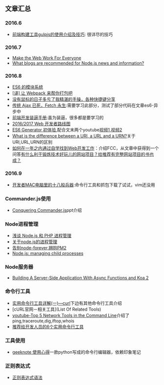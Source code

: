 ## 文章汇总

### 2016.6

* [前端构建工具gulpjs的使用介绍及技巧](http://www.cnblogs.com/2050/p/4198792.html): 很详尽的技巧

### 2016.7

* [Make the Web Work For Everyone](https://hacks.mozilla.org/2016/07/make-the-web-work-for-everyone/)
* [What blogs are recommended for Node.js news and information?](https://www.quora.com/What-blogs-are-recommended-for-Node-js-news-and-information)

### 2016.8

* [ES6 的模块系统](https://segmentfault.com/a/1190000003410285)
* [[译\] 让 Webpack 来帮你打包吧](http://blog.zhangjd.me/2016/06/19/webpack-your-bags/)
* [没有鼠标的日子多亏了我精湛的手操，各种快捷键分享](http://www.cnblogs.com/Wayou/p/shortcuts.html)
* [传统 Ajax 已死，Fetch 永生](https://segmentfault.com/a/1190000003810652):需要学习此部分，测试了部分代码在文章es6-异步中
* [前端开发装逼手册](http://www.css88.com/archives/6190#more-6190):虽为装逼，很多都是要学习的
* [2016/2017 Web 开发者路线图](https://zhuanlan.zhihu.com/p/22080792)
* [ES6 Generator 初体验](http://mp.weixin.qq.com/s?__biz=MzI5NTE0MzEwMg==&mid=2247483680&idx=1&sn=d4b6bd0b7bce1435030d44bb239409af&scene=23&srcid=0523kjGz2W8P5SEBx7FbfAPi#rd),配合文末两个youtube[视频1](https://youtu.be/obaSQBBWZLk?list=UUVTlvUkGslCV_h-nSAId8Sw),[视频2](https://www.youtube.com/watch?v=QO07THdLWQo)
* [What is the difference between a URI, a URL and a URN?](http://stackoverflow.com/questions/176264/what-is-the-difference-between-a-uri-a-url-and-a-urn)关于URI,URL,URN的区别
* [如何在一年之内通过自学找到Web开发工作](https://zhuanlan.zhihu.com/p/22213177)：介绍FCC，从文章中获得到一个问答[有什么利于锻炼技术好玩儿的网站项目？给推荐有完整网站项目的书也成？](https://www.zhihu.com/question/49725611)




### 2016.9

* [开发者MAC电脑里的十八般兵器](http://www.figotan.org/2016/07/12/dev-macpro-arms/?hmsr=toutiao.io&utm_medium=toutiao.io&utm_source=toutiao.io):命令行工具和抓包下载了试试，vim还没用

### Commander.js使用

* [Conquering Commander.js](http://slides.com/timsanteford/conquering-commander-js#/)ppt介绍


### Node进程管理

* [浅谈 Node.js 和 PHP 进程管理](http://taobaofed.org/blog/2015/11/24/nodejs-php-process-manager/)
* [关于node.js的进程管理](http://www.alloyteam.com/2014/11/guan-yu-node-js-di-jin-cheng-guan-li/)
* [告别node-forever,拥抱PM2](https://se77en.cc/2013/06/27/goodbye-node-forever-hello-pm2-translation/)
* [Node.js: managing child processes](http://krasimirtsonev.com/blog/article/Nodejs-managing-child-processes-starting-stopping-exec-spawn)




### Node服务器

* [Building A Server-Side Application With Async Functions and Koa 2](https://www.smashingmagazine.com/2016/08/getting-started-koa-2-async-functions/)





### 命令行工具

* [实用命令行工具详解(一)—curl](http://blogread.cn/it/article/7085?f=hot1&utm_source=tuicool&utm_medium=referral)下边有其他命令行工具介绍
* [cURL官网－相关工具](List Of Related Tools)
* [youtube-Top 5 Network Tools in the Command Line](https://www.youtube.com/watch?v=kUEIRcvOiuo)介绍了ping,traceroute,dig,iftop,whois
* [推荐给开发人员的6个实用命令行工具](http://blog.jobbole.com/30251/)





### 工具使用

* [geeknote 使用心得](https://www.zybuluo.com/youjustdoit/note/52143)一款python写成的命令行编辑器，依赖印象笔记




### 正则表达式

* [正则表达式语法](https://msdn.microsoft.com/zh-cn/library/ae5bf541(v=vs.100).aspx)